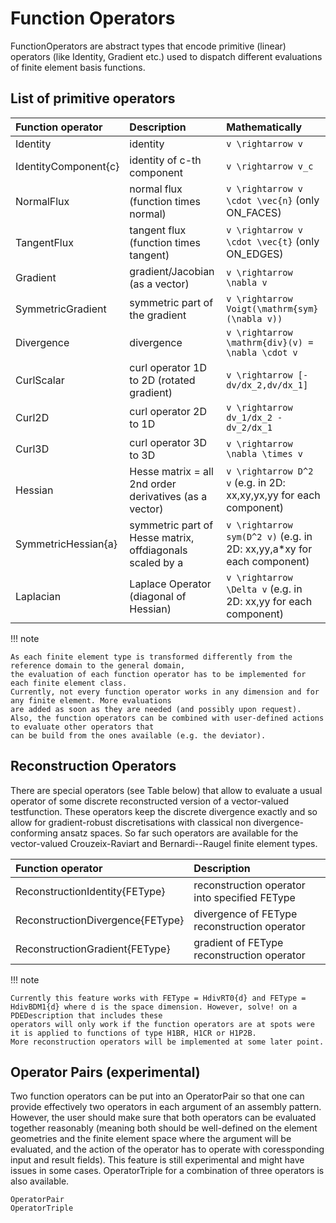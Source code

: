
# Function Operators

FunctionOperators are abstract types that encode primitive (linear) operators (like Identity, Gradient etc.)
used to dispatch different evaluations of finite element basis functions.

## List of primitive operators

| Function operator                                    | Description                                              | Mathematically                                                            |
| :--------------------------------------------------- | :------------------------------------------------------- | :------------------------------------------------------------------------ |
| Identity                                             | identity                                                 | ``v \rightarrow v``                                                       |
| IdentityComponent{c}                                 | identity of c-th component                               | ``v \rightarrow v_c``                                                     |
| NormalFlux                                           | normal flux (function times normal)                      | ``v \rightarrow v \cdot \vec{n}`` (only ON_FACES)                         |
| TangentFlux                                          | tangent flux (function times tangent)                    | ``v \rightarrow v \cdot \vec{t}`` (only ON_EDGES)                         |
| Gradient                                             | gradient/Jacobian (as a vector)                          | ``v \rightarrow \nabla v``                                                |
| SymmetricGradient                                    | symmetric part of the gradient                           | ``v \rightarrow Voigt(\mathrm{sym}(\nabla v))``                           |
| Divergence                                           | divergence                                               | ``v \rightarrow \mathrm{div}(v) = \nabla \cdot v``                        |
| CurlScalar                                           | curl operator 1D to 2D (rotated gradient)                | ``v \rightarrow [-dv/dx_2,dv/dx_1]``                                      |
| Curl2D                                               | curl operator 2D to 1D                                   | ``v \rightarrow dv_1/dx_2 - dv_2/dx_1``                                   |
| Curl3D                                               | curl operator 3D to 3D                                   | ``v \rightarrow \nabla \times v``                                         |
| Hessian                                              | Hesse matrix = all 2nd order derivatives (as a vector)   | ``v \rightarrow D^2 v``      (e.g. in 2D: xx,xy,yx,yy for each component) |
| SymmetricHessian{a}                                  | symmetric part of Hesse matrix, offdiagonals scaled by a | ``v \rightarrow sym(D^2 v)`` (e.g. in 2D: xx,yy,a*xy for each component)  |
| Laplacian                                            | Laplace Operator (diagonal of Hessian)                   | ``v \rightarrow \Delta v``   (e.g. in 2D: xx,yy for each component)       |



!!! note

    As each finite element type is transformed differently from the reference domain to the general domain,
    the evaluation of each function operator has to be implemented for each finite element class.
    Currently, not every function operator works in any dimension and for any finite element. More evaluations
    are added as soon as they are needed (and possibly upon request).
    Also, the function operators can be combined with user-defined actions to evaluate other operators that
    can be build from the ones available (e.g. the deviator).


## Reconstruction Operators

There are special operators (see Table below) that allow to evaluate a usual operator of some discrete
reconstructed version of a vector-valued testfunction. These operators keep the discrete divergence exactly and so allow
for gradient-robust discretisations with classical non divergence-conforming ansatz spaces.
So far such operators are available for the vector-valued Crouzeix-Raviart and Bernardi--Raugel finite element types.


| Function operator                                    | Description                                             |
| :--------------------------------------------------- | :------------------------------------------------------ |
| ReconstructionIdentity{FEType}                       | reconstruction operator into specified FEType           |
| ReconstructionDivergence{FEType}                     | divergence of FEType reconstruction operator            |
| ReconstructionGradient{FEType}                       | gradient of FEType reconstruction operator              |


!!! note

    Currently this feature works with FEType = HdivRT0{d} and FEType = HdivBDM1{d} where d is the space dimension. However, solve! on a PDEDescription that includes these
    operators will only work if the function operators are at spots were it is applied to functions of type H1BR, H1CR or H1P2B.
    More reconstruction operators will be implemented at some later point.



## Operator Pairs (experimental)

Two function operators can be put into an OperatorPair so that one can provide effectively two operators in each argument of an assembly pattern. However, the user should make sure that both operators can be evaluated together reasonably (meaning both should be well-defined on the element geometries and the finite element space where the argument will be evaluated, and the action of the operator has to operate with coressponding input and result fields). This feature is still experimental and might have issues in some cases. OperatorTriple for a combination of three operators is also available.

```@docs
OperatorPair
OperatorTriple
```